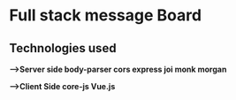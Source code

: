 <h1>  Full stack message Board </h1>

<h2> Technologies used </h2>

<strong>
  -->Server side 
        body-parser
        cors
        express
        joi
        monk
        morgan

  -->Client Side
        core-js
        Vue.js
</strong>